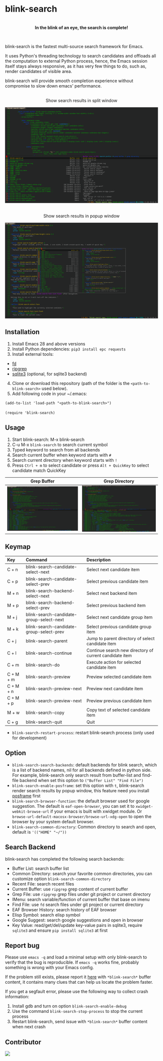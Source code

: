 # blink-search

<p align="center">
  <br><strong>In the blink of an eye, the search is complete!</strong>
</p>

<br>

blink-search is the fastest multi-source search framework for Emacs.

It uses Python's threading technology to search candidates and offloads all the computation to external Python process, hence, the Emacs session itself stays always responsive, as it has very few things to do, such as, render candidates of visible area.

blink-search will provide smooth completion experience without compromise to slow down emacs' performance.

<p align="center">
  <br>Show search results in split window
</p>
<img src="./images/blink-search.png">

<p align="center">
  <br>Show search results in popup window
</p>
<img src="./images/blink-search-posframe.png">

## Installation

1. Install Emacs 28 and above versions
2. Install Python dependencies: `pip3 install epc requests`
3. Install external tools: 
+ [fd](https://github.com/sharkdp/fd)
+ [ripgrep](https://github.com/BurntSushi/ripgrep)
+ [sqlite3](https://www.sqlite.org) (optional, for sqlite3 backend)
4. Clone or download this repository (path of the folder is the `<path-to-blink-search>` used below).
5. Add following code in your ~/.emacs:

```elisp
(add-to-list 'load-path "<path-to-blink-search>")

(require 'blink-search)
```

## Usage
1. Start blink-search: M-x blink-search
2. C-u M-x `blink-search` to search current symbol
3. Typed keyword to search from all backends
4. Search current buffer when keyword starts with `#`
5. Search current directory when keyword starts with `!`
6. Press `Ctrl + m` to select candidate or press `Alt + QuickKey` to select candidate match QuickKey

| Grep Buffer                                          | Grep Directory |
| :--------:                                       | :----:                                                      |
| <img src="./images/blink-search-grep-buffer.png" width="400"> | <img src="./images/blink-search-grep-directory.png" width="400"> |

## Keymap
| Key      | Command                   | Description                                                                  |
| :---     | :---                      | :---                                                                         |
| C + n    | blink-search-candidate-select-next           | Select next candidate item                                                        |
| C + p  | blink-search-candidate-select-prev           | Select previous candidate item                                                    |
| M + n    | blink-search-backend-select-next           | Select next backend item                                                        |
| M + p  | blink-search-backend-select-prev           | Select previous backend item                                                    |
| M + j    | blink-search-candidate-group-select-next           | Select next candidate group item                                                        |
| M + k  | blink-search-candidate-group-select-prev           | Select previous candidate group item                                                    |
| C + j  | blink-search-parent           | Jump to parent directory of select candidate item                                                    |
| C + l  | blink-search-continue           | Continue search new directory of current candidate item                                                    |
| C + m  | blink-search-do           | Execute action for selected candidate item                                                    |
| C + M + m  | blink-search-preview           | Preview selected candidate item                                                    |
| C + M + n  | blink-search-preview-next           | Preview next candidate item                                                    |
| C + M + p  | blink-search-preview-next           | Preview previous candidate item                                                    |
| M + w  | blink-search-copy           | Copy text of selected candidate item                                                    |
| C + g  | blink-search-quit           | Quit 

* `blink-search-restart-process`: restart blink-search process (only used for development)

## Option
* `blink-search-search-backends`: default backends for blink search, which is a list of backend names, nil for all backends defined in python side. For example, blink-search only search result from buffer-list and find-file backend when set this option to `("Buffer List" "Find File")`
* `blink-search-enable-posframe`: set this option with `t`, blink-search render search results by popup window, this feature need you install [posframe](https://github.com/tumashu/posframe) first
* `blink-search-browser-function`: the default browser used for google suggestion. The default is `eaf-open-browser`, you can set it to `xwidget-webkit-browse-url` if your emacs is built with xwidget module. Or `browse-url-default-macosx-browser/browse-url-xdg-open` to open the browser by your system default browser.
* `blink-search-common-directory`: Common directory to search and open, default is `'(("HOME" "~/"))`

## Search Backend

blink-search has completed the following search backends:

* Buffer List: search buffer list
* Common Directory: search your favorite common directories, you can customize option `blink-search-common-directory`
* Recent File: search recent files
* Current Buffer: use `ripgrep` grep content of current buffer
* Grep File: use `ripgrep` grep files under git project or current directory
* IMenu: search variable/function of current buffer that base on imenu
* Find File: use `fd` search files under git project or current directory
* EAF Browser History: search history of EAF browser
* Elisp Symbol: search elisp symbol
* Google Suggest: search google suggestions and open in browser
* Key Value: read/get/del/update key-value pairs in sqlite3, require `sqlite3` and ensure `pip install sqlite3` at first

## Report bug

Please use `emacs -q` and load a minimal setup with only blink-search to verify that the bug is reproducible. If `emacs -q` works fine, probably something is wrong with your Emacs config.

If the problem still exists, please report it [here](https://github.com/manateelazycat/blink-search/issues/new) with `*blink-search*` buffer content, it contains many clues that can help us locate the problem faster.

If you get a segfault error, please use the following way to collect crash information:

1. Install gdb and turn on option `blink-search-enable-debug`
2. Use the command `blink-search-stop-process` to stop the current process
3. Restart blink-search, send issue with `*blink-search*` buffer content when next crash

## Contributor

<a href = "https://github.com/manateelazycat/blink-search/graphs/contributors">
  <img src = "https://contrib.rocks/image?repo=manateelazycat/blink-search"/>
</a>
